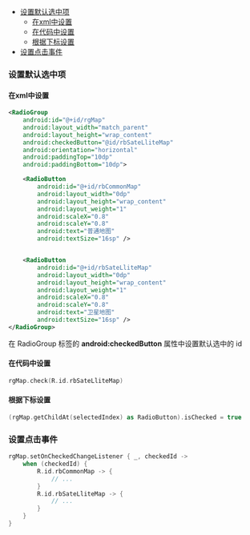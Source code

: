 - [设置默认选中项](#设置默认选中项)
  - [在xml中设置](#在xml中设置)
  - [在代码中设置](#在代码中设置)
  - [根据下标设置](#根据下标设置)
- [设置点击事件](#设置点击事件)







### 设置默认选中项

#### 在xml中设置

```xml
<RadioGroup
    android:id="@+id/rgMap"
    android:layout_width="match_parent"
    android:layout_height="wrap_content"
    android:checkedButton="@id/rbSateLliteMap"
    android:orientation="horizontal"
    android:paddingTop="10dp"
    android:paddingBottom="10dp">

    <RadioButton
        android:id="@+id/rbCommonMap"
        android:layout_width="0dp"
        android:layout_height="wrap_content"
        android:layout_weight="1"
        android:scaleX="0.8"
        android:scaleY="0.8"
        android:text="普通地图"
        android:textSize="16sp" />


    <RadioButton
        android:id="@+id/rbSateLliteMap"
        android:layout_width="0dp"
        android:layout_height="wrap_content"
        android:layout_weight="1"
        android:scaleX="0.8"
        android:scaleY="0.8"
        android:text="卫星地图"
        android:textSize="16sp" />
</RadioGroup>
```

在 RadioGroup 标签的 **android:checkedButton** 属性中设置默认选中的 id

#### 在代码中设置

```Kotlin
rgMap.check(R.id.rbSateLliteMap)
```

#### 根据下标设置

```Kotlin
(rgMap.getChildAt(selectedIndex) as RadioButton).isChecked = true
```

### 设置点击事件

```Kotlin
rgMap.setOnCheckedChangeListener { _, checkedId ->
    when (checkedId) {
        R.id.rbCommonMap -> {
            // ...
        }
        R.id.rbSateLliteMap -> {
            // ...
        }
    }
}
```






